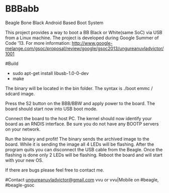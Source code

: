BBBabb
======

Beagle Bone Black Android Based Boot System

This project provides a way to boot a BB Black or White(same SoC) via USB from a Linux machine. The project is developed during Google Summer of Code '13. 
For more information: http://www.google-melange.com/gsoc/proposal/review/google/gsoc2013/ungureanuvladvictor/1001

#Build
- sudo apt-get install libusb-1.0-0-dev
- make

The binary will be located in the bin folder. The syntax is ./boot emmc / sdcard image.

Press the S2 button on the BBB/BBW and apply power to the board. The board should start now into USB boot mode. 

Connect the board to the host PC. The kernel should now identify your board as an RNDIS interface. Be sure you do not have any BOOTP servers on your network.

Run the binary and profit! The binary sends the archived image to the board. While it is sending the image all 4 LEDs will be flashing. After the program quits you can disconnect the USB cable from the Beagle. Once the flashing is done only 2 LEDs will be flashing. Reboot the board and will start with your new OS.

If there are bugs please feel free to contact me.


#Contact
ungureanuvladvictor@gmail.com
vvu or vvu|Mobile on #beagle, #beagle-gsoc

